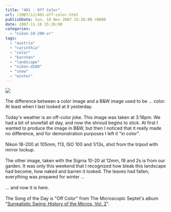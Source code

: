 ```yaml
---
title: "401 - Off Color"
url: /2007/11/401-off-color.html
publishDate: Sun, 18 Nov 2007 15:26:00 +0000
date: 2007-11-18 15:26:00
categories: 
  - "nikon-18-200-vr"
tags: 
  - "austria"
  - "carinthia"
  - "color"
  - "karnten"
  - "landscape"
  - "nikon-d200"
  - "snow"
  - "winter"
---
```

<a href="https://d25zfm9zpd7gm5.cloudfront.net/1200x1200/2007/20071118_151639_nx_ps.jpg" target="_blank"><img src="https://d25zfm9zpd7gm5.cloudfront.net/0600x0600/2007/20071118_151639_nx_ps.jpg"/></a><br/><br/>The difference between a color image and a B&amp;W image used to be ... color. At least when I last looked at it yesterday.<br/><br/>Today's weather is an off-color joke. This image was taken at 3:16pm. We had a bit of snowfall all day, and now the shroud begins to stick. At first I wanted to produce the image in B&amp;W, but then I noticed that it really made no difference, and for demonstration purposes I left it "in color".<br/><br/>Nikon 18-200 at 105mm, f13, ISO 100 and 1/13s, shot from the tripod with mirror lockup.<br/><br/><a href="https://d25zfm9zpd7gm5.cloudfront.net/1200x1200/2007/20071118_071547_nx_ps.jpg" target="_blank"><img alt="" border="0" src="https://d25zfm9zpd7gm5.cloudfront.net/0150x0150/2007/20071118_071547_nx_ps.jpg" style="margin: 0pt 0px 0pt 10px; float: right;"/></a> The other image, taken with the Sigma 10-20 at 12mm, f8 and 2s is from our garden. It was only this weekend that I recognized how bleak this landscape had become, how naked and barren it looked. The leaves had fallen, everything was prepared for winter ...<br/><br/>... and now it is here.<br/><br/>The Song of the Day is "Off Color" from The Microscopic Septet's album "<a href="http://www.amazon.com/Surrealistic-Swing-History-Micros-Vol/dp/B000GYHY2W" target="_blank">Surrealistic Swing: History of the Micros, Vol. 2</a>".
